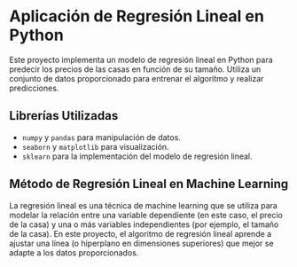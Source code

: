# Aplicación de Regresión Lineal en Python

Este proyecto implementa un modelo de regresión lineal en Python para predecir los precios de las casas en función de su tamaño. Utiliza un conjunto de datos proporcionado para entrenar el algoritmo y realizar predicciones.

## Librerías Utilizadas

- `numpy` y `pandas` para manipulación de datos.
- `seaborn` y `matplotlib` para visualización.
- `sklearn` para la implementación del modelo de regresión lineal.

## Método de Regresión Lineal en Machine Learning

La regresión lineal es una técnica de machine learning que se utiliza para modelar la relación entre una variable dependiente (en este caso, el precio de la casa) y una o más variables independientes (por ejemplo, el tamaño de la casa). En este proyecto, el algoritmo de regresión lineal aprende a ajustar una línea (o hiperplano en dimensiones superiores) que mejor se adapte a los datos proporcionados.

